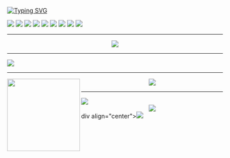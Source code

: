 <!--
**swxctx/swxctx** is a ✨ _special_ ✨ repository because its `README.md` (this file) appears on your GitHub profile.

Here are some ideas to get you started:

- 🔭 I’m currently working on ...
- 🌱 I’m currently learning ...
- 👯 I’m looking to collaborate on ...
- 🤔 I’m looking for help with ...
- 💬 Ask me about ...
- 📫 How to reach me: ...
- 😄 Pronouns: ...
- ⚡ Fun fact: ...
-->
[![Typing SVG](https://readme-typing-svg.demolab.com?font=Fira+Code&pause=1000&width=435&lines=Swxctx)](https://git.io/typing-svg)

<div>
  <img src="https://img.shields.io/badge/Golang-blue">
  <img src="https://img.shields.io/badge/Android-green">
  <img src="https://img.shields.io/badge/Vue-reseda">
  <img src="https://img.shields.io/badge/C++-gray">
  <img src="https://img.shields.io/badge/IOT-red">
  <img src="https://img.shields.io/badge/QT-green">
  <img src="https://img.shields.io/badge/Python-gray">
  <img src="https://img.shields.io/badge/Linux-blue">
  <img src="https://img.shields.io/badge/java-red">
</div>

---

<div align="center"> 
  <img src="https://metrics.lecoq.io/swxctx?template=classic&config.timezone=Asia%2FShanghai">
</div>

---
<img align="center" src="https://github-profile-trophy.vercel.app/?username=swxctx&column=6"/>

---

<div align="center">
  <img height="170" align="left" src="https://github-readme-stats.vercel.app/api?username=swxctx&count_private=true&include_all_commits=true" />
  <img src="https://github-readme-stats.vercel.app/api/top-langs/?username=swxctx&layout=compact" />
</div>

---
<img src="https://stats.justsong.cn/api/csdn?id=qq_28796345">
<div align="center"> <img src="https://profile-counter.glitch.me/swxctx/count.svg" /> </div>
div align="center"><img src="https://cdn.jsdelivr.net/gh/swxctx/swxctx/assets/github-contribution-grid-snake.svg" /></div>
